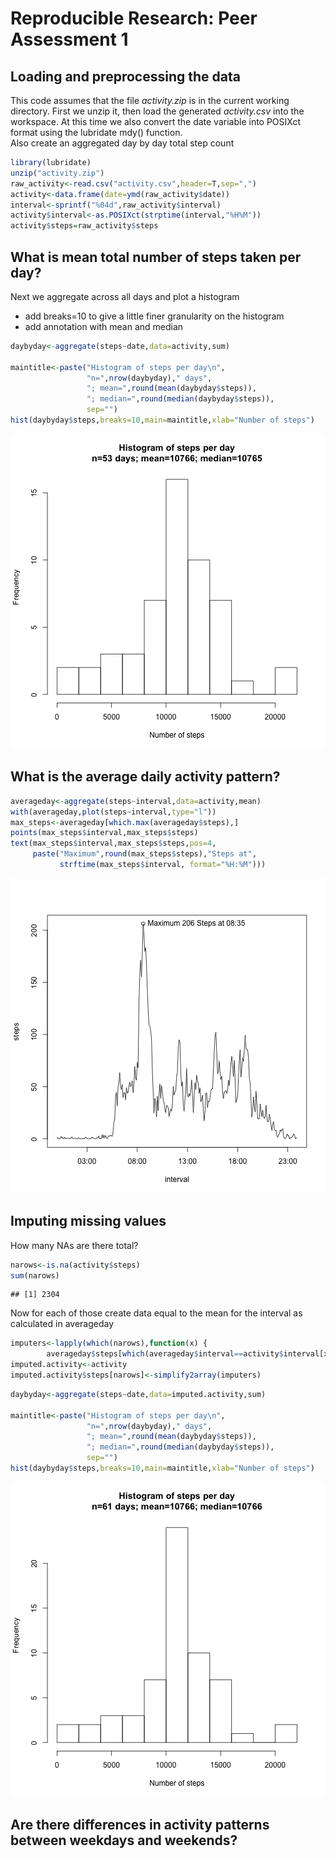 # Reproducible Research: Peer Assessment 1


## Loading and preprocessing the data
This code assumes that the file *activity.zip* is in the current working directory. 
First we unzip it, then load the generated *activity.csv* into the workspace.
At this time we also convert the date variable into POSIXct format using the
lubridate mdy() function.  
Also create an aggregated day by day total step count


```r
library(lubridate)
unzip("activity.zip")
raw_activity<-read.csv("activity.csv",header=T,sep=",")
activity<-data.frame(date=ymd(raw_activity$date))
interval<-sprintf("%04d",raw_activity$interval)
activity$interval<-as.POSIXct(strptime(interval,"%H%M"))
activity$steps=raw_activity$steps
```


## What is mean total number of steps taken per day?
Next we aggregate across all days and plot a histogram  
* add breaks=10 to give a little finer granularity on the histogram  
* add annotation with mean and median

```r
daybyday<-aggregate(steps~date,data=activity,sum)

maintitle<-paste("Histogram of steps per day\n",
                 "n=",nrow(daybyday)," days",
                 "; mean=",round(mean(daybyday$steps)),
                 "; median=",round(median(daybyday$steps)),
                 sep="")
hist(daybyday$steps,breaks=10,main=maintitle,xlab="Number of steps")
```

![plot of chunk unnamed-chunk-2](figure/unnamed-chunk-2.png) 
## What is the average daily activity pattern?

```r
averageday<-aggregate(steps~interval,data=activity,mean)
with(averageday,plot(steps~interval,type="l"))
max_steps<-averageday[which.max(averageday$steps),]
points(max_steps$interval,max_steps$steps)
text(max_steps$interval,max_steps$steps,pos=4,
     paste("Maximum",round(max_steps$steps),"Steps at",
           strftime(max_steps$interval, format="%H:%M")))
```

![plot of chunk unnamed-chunk-3](figure/unnamed-chunk-3.png) 


## Imputing missing values
How many NAs are there total?

```r
narows<-is.na(activity$steps)
sum(narows)
```

```
## [1] 2304
```
Now for each of those create data equal to the mean for the interval as calculated in averageday

```r
imputers<-lapply(which(narows),function(x) {
        averageday$steps[which(averageday$interval==activity$interval[x])]})
imputed.activity<-activity
imputed.activity$steps[narows]<-simplify2array(imputers)
```

```r
daybyday<-aggregate(steps~date,data=imputed.activity,sum)

maintitle<-paste("Histogram of steps per day\n",
                 "n=",nrow(daybyday)," days",
                 "; mean=",round(mean(daybyday$steps)),
                 "; median=",round(median(daybyday$steps)),
                 sep="")
hist(daybyday$steps,breaks=10,main=maintitle,xlab="Number of steps")
```

![plot of chunk unnamed-chunk-6](figure/unnamed-chunk-6.png) 
## Are there differences in activity patterns between weekdays and weekends?
